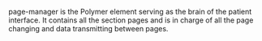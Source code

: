 page-manager is the Polymer element serving as the brain of the patient interface.
It contains all the section pages and is in charge of all the page changing and data transmitting between pages.